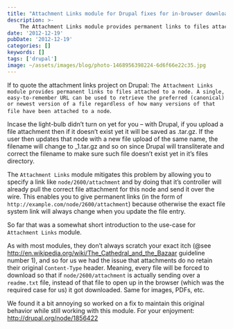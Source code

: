 ```yaml
---
title: "Attachment Links module for Drupal fixes for in-browser downloads"
description: >-
    The Attachment Links module provides permanent links to files attached to a node. A single, easy-to-remember URL can be used to retrieve the preferred (canonical) or newest version of a file regardless of how many versions of that file have been attached to a node.
date: '2012-12-19'
pubDate: '2012-12-19'
categories: []
keywords: []
tags: ['drupal']
image: ~/assets/images/blog/photo-1468956398224-6d6f66e22c35.jpg
---
```


If to quote the attachment links project on Drupal: `The Attachment Links module provides permanent links to files attached to a node. A single, easy-to-remember URL can be used to retrieve the preferred (canonical) or newest version of a file regardless of how many versions of that file have been attached to a node`.

Incase the light-bulb didn’t turn on yet for you – with Drupal, if you upload a file attachment then if it doesn’t exist yet it will be saved as .tar.gz. If the user then updates that node with a new file upload of the same name, the filename will change to _1.tar.gz and so on since Drupal will transliterate and correct the filename to make sure such file doesn’t exist yet in it’s files directory.

The `Attachment Links` module mitigates this problem by allowing you to specify a link like `node/2600/attachment` and by doing that it’s controller will already pull the correct file attachment for this node and send it over the wire. This enables you to give permanent links (in the form of `http://example.com/node/2600/attachment`) because otherwise the exact file system link will always change when you update the file entry.

So far that was a somewhat short introduction to the use-case for `Attachment Links` module.

As with most modules, they don’t always scratch your exact itch (@see http://en.wikipedia.org/wiki/The_Cathedral_and_the_Bazaar guideline number 1), and so for us we had the issue that attachments do no retain their original `Content-Type` header. Meaning, every file will be forced to download so that if `node/2600/attachment` is actually sending over a `readme.txt` file, instead of that file to open up in the browser (which was the required case for us) it got downloaded. Same for images, PDFs, etc.

We found it a bit annoying so worked on a fix to maintain this original behavior while still working with this module. For your enjoyment: http://drupal.org/node/1856422

